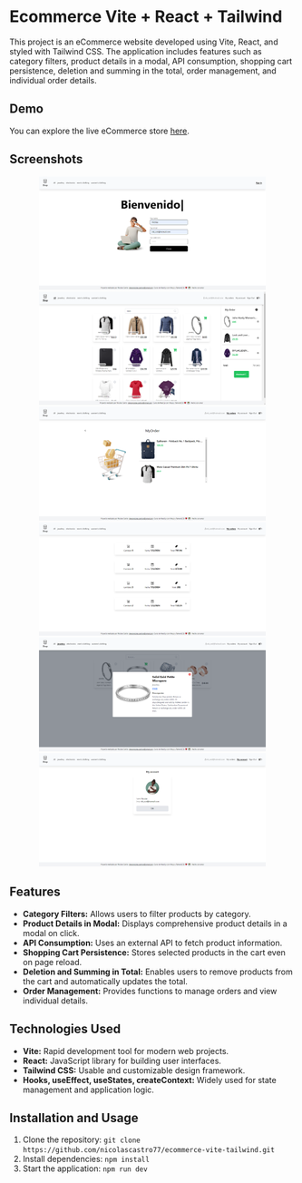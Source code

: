# Ecommerce Vite + React + Tailwind

This project is an eCommerce website developed using Vite, React, and styled with Tailwind CSS. The application includes features such as category filters, product details in a modal, API consumption, shopping cart persistence, deletion and summing in the total, order management, and individual order details.

## Demo

You can explore the live eCommerce store [here](https://nicolascastro77.github.io/ecommerce-vite-tailwind/).


## Screenshots

<div align="center">
    <img src="./public/screens/img1.png" alt="Imagen 1" width="400"/>
    <img src="./public/screens/img2.png" alt="Imagen 2" width="400"/>
</div>

<div align="center">
    <img src="./public/screens/img3.png" alt="Imagen 3" width="400"/>
    <img src="./public/screens/img4.png" alt="Imagen 4" width="400"/>
</div>

<div align="center">
    <img src="./public/screens/img5.png" alt="Imagen 5" width="400"/>
    <img src="./public/screens/img6.png" alt="Imagen 6" width="400"/>
</div>

## Features

- **Category Filters:** Allows users to filter products by category.
- **Product Details in Modal:** Displays comprehensive product details in a modal on click.
- **API Consumption:** Uses an external API to fetch product information.
- **Shopping Cart Persistence:** Stores selected products in the cart even on page reload.
- **Deletion and Summing in Total:** Enables users to remove products from the cart and automatically updates the total.
- **Order Management:** Provides functions to manage orders and view individual details.

## Technologies Used

- **Vite:** Rapid development tool for modern web projects.
- **React:** JavaScript library for building user interfaces.
- **Tailwind CSS:** Usable and customizable design framework.
- **Hooks, useEffect, useStates, createContext:** Widely used for state management and application logic.

## Installation and Usage

1. Clone the repository: `git clone https://github.com/nicolascastro77/ecommerce-vite-tailwind.git`
2. Install dependencies: `npm install`
3. Start the application: `npm run dev`
